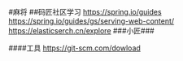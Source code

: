 #麻将
##码匠社区学习
https://spring.io/guides
https://spring.io/guides/gs/serving-web-content/
https://elasticserch.cn/explore
###小匠###

####工具
https://git-scm.com/dowload
